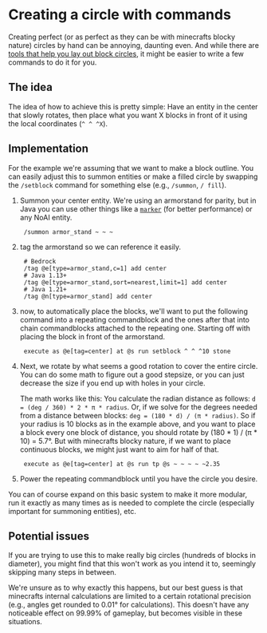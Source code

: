 # Creating a circle with commands

Creating perfect (or as perfect as they can be with minecrafts blocky nature) circles by hand can be annoying, daunting even. And while there are [tools that help you lay out block circles](https://minecraftcirclegenerator.co/), it might be easier to write a few commands to do it for you.

## The idea

The idea of how to achieve this is pretty simple: Have an entity in the center that slowly rotates, then place what you want X blocks in front of it using the local coordinates (`^ ^ ^X`).

## Implementation

For the example we're assuming that we want to make a block outline. You can easily adjust this to summon entities or make a filled circle by swapping the `/setblock` command for something else (e.g., `/summon`, `/ fill`).

1. Summon your center entity. We're using an armorstand for parity, but in Java you can use other things like a [`marker`](https://minecraft.wiki/w/Marker) (for better performance) or any NoAI entity.

        /summon armor_stand ~ ~ ~

2. tag the armorstand so we can reference it easily.

        # Bedrock
        /tag @e[type=armor_stand,c=1] add center
        # Java 1.13+
        /tag @e[type=armor_stand,sort=nearest,limit=1] add center
        # Java 1.21+
        /tag @n[type=armor_stand] add center

3. now, to automatically place the blocks, we'll want to put the following command into a repeating commandblock and the ones after that into chain commandblocks attached to the repeating one. Starting off with placing the block in front of the armorstand.

        execute as @e[tag=center] at @s run setblock ^ ^ ^10 stone

4. Next, we rotate by what seems a good rotation to cover the entire circle. You can do some math to figure out a good stepsize, or you can just decrease the size if you end up with holes in your circle.

    The math works like this: You calculate the radian distance as follows: `d = (deg / 360) * 2 * π * radius`. Or, if we solve for the degrees needed from a distance between blocks: `deg = (180 * d) / (π * radius)`. So if your radius is 10 blocks as in the example above, and you want to place a block every one block of distance, you should rotate by (180 * 1) / (π * 10) = 5.7°. But with minecrafts blocky nature, if we want to place continuous blocks, we might just want to aim for half of that.  

        execute as @e[tag=center] at @s run tp @s ~ ~ ~ ~ ~2.35

5. Power the repeating commandblock until you have the circle you desire.

You can of course expand on this basic system to make it more modular, run it exactly as many times as is needed to complete the circle (especially important for summoning entities), etc. 

## Potential issues

If you are trying to use this to make really big circles (hundreds of blocks in diameter), you might find that this won't work as you intend it to, seemingly skipping many steps in between.  

We're unsure as to why exactly this happens, but our best guess is that minecrafts internal calculations are limited to a certain rotational precision (e.g., angles get rounded to 0.01° for calculations). This doesn't have any noticeable effect on 99.99% of gameplay, but becomes visible in these situations.
